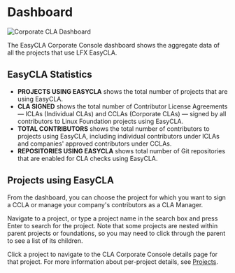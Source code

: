 # Dashboard

![Corporate CLA Dashboard](../.gitbook/assets/corporate-cla-dashboard.png)

The EasyCLA Corporate Console dashboard shows the aggregate data of all the projects that use LFX EasyCLA.

## EasyCLA Statistics <a id="cla-statistics"></a>

* **PROJECTS USING EASYCLA** shows the total number of projects that are using EasyCLA.
* **CLA SIGNED** shows the total number of Contributor License Agreements — ICLAs \(Individual CLAs\) and CCLAs \(Corporate CLAs\) — signed by all contributors to Linux Foundation projects using EasyCLA.
* **TOTAL CONTRIBUTORS** shows the total number of contributors to projects using EasyCLA, including individual contributors under ICLAs and companies' approved contributors under CCLAs.
* **REPOSITORIES USING EASYCLA** shows total number of Git repositories that are enabled for CLA checks using EasyCLA.

## Projects using EasyCLA

From the dashboard, you can choose the project for which you want to sign a CCLA or manage your company's contributors as a CLA Manager.

Navigate to a project, or type a project name in the search box and press Enter to search for the project. Note that some projects are nested within parent projects or foundations, so you may need to click through the parent to see a list of its children.

Click a project to navigate to the CLA Corporate Console details page for that project. For more information about per-project details, see [Projects](projects/).
